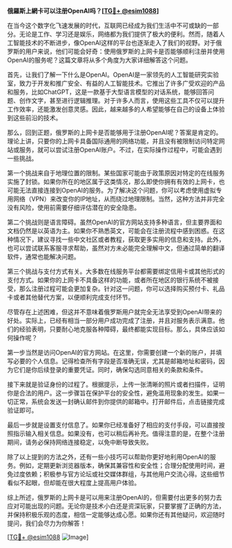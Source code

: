 **俄羅斯上網卡可以注册OpenAI吗？[[TG💪+ @esim1088](https://t.me/s/esim1088)]**

在当今这个数字化飞速发展的时代，互联网已经成为我们生活中不可或缺的一部分。无论是工作、学习还是娱乐，网络都为我们提供了极大的便利。然而，随着人工智能技术的不断进步，像OpenAI这样的平台也逐渐走入了我们的视野。对于俄罗斯的用户来说，他们可能会好奇：使用俄罗斯的上网卡是否能够顺利注册并使用OpenAI的服务呢？这篇文章将从多个角度为大家详细解答这个问题。

首先，让我们了解一下什么是OpenAI。OpenAI是一家领先的人工智能研究实验室，致力于开发和推广安全、有益的人工智能技术。它推出了许多广受欢迎的产品和服务，比如ChatGPT，这是一款基于大型语言模型的对话系统，能够回答问题、创作文字，甚至进行逻辑推理。对于许多人而言，使用这些工具不仅可以提升工作效率，还能激发创意灵感。因此，越来越多的人希望能够在自己的设备上体验到这些前沿的技术。

那么，回到正题，俄罗斯的上网卡是否能够用于注册OpenAI呢？答案是肯定的。理论上讲，只要你的上网卡具备国际通用的网络功能，并且没有被限制访问特定网站或服务，就可以尝试注册OpenAI账户。不过，在实际操作过程中，可能会遇到一些挑战。

第一个挑战来自于地理位置的限制。某些国家可能由于政策原因对特定的在线服务实施了封锁。如果你所在的地区属于这类情况，那么即使你拥有有效的上网卡，也可能无法直接连接到OpenAI的服务。为了解决这个问题，你可以考虑使用虚拟专用网络（VPN）来改变你的IP地址，从而绕过地理限制。当然，这种方法并非完全没有风险，使用前需要仔细评估潜在的安全隐患。

第二个挑战则是语言障碍。虽然OpenAI的官方网站支持多种语言，但主要界面和文档仍然是以英语为主。如果你不熟悉英文，可能会在注册流程中感到困惑。在这种情况下，建议寻找一些中文社区或者教程，获取更多实用的信息和支持。此外，也可以尝试联系客服寻求帮助，虽然对方未必能完全理解中文，但通过简单的翻译软件，通常也能解决问题。

第三个挑战与支付方式有关。大多数在线服务平台都需要绑定信用卡或其他形式的支付方式。如果你的上网卡不具备这样的功能，或者所在地区的银行系统不被接受，那么注册过程可能会更加复杂。针对这一问题，你可以选择购买预付卡、礼品卡或者其他替代方案，以便顺利完成支付环节。

尽管存在上述困难，但这并不意味着俄罗斯用户就完全无法享受到OpenAI带来的好处。实际上，已经有相当一部分用户成功完成了注册，并且对服务表示满意。他们的经验表明，只要耐心地克服各种障碍，最终都能实现目标。那么，具体应该如何操作呢？

第一步当然是访问OpenAI的官方网站。在这里，你需要创建一个新的账户，并填写必要的个人信息。记得检查所有字段是否准确无误，尤其是邮箱地址和密码，因为它们是你后续登录的重要凭证。同时，确保勾选同意相关的条款和条件。

接下来就是验证身份的过程了。根据提示，上传一张清晰的照片或者扫描件，证明你是合法的用户。这一步骤旨在保护平台的安全性，避免滥用现象的发生。如果一切正常，系统会发送一封确认邮件到你提供的邮箱中。打开邮件后，点击链接完成验证即可。

最后一步就是设置支付信息了。如果你已经准备好了相应的支付手段，可以直接按照指示输入相关信息。如果没有，也可以稍后再补充。值得注意的是，在整个注册期间，请务必保持网络连接稳定，以免中断导致失败。

除了以上提到的方法之外，还有一些小技巧可以帮助你更好地利用OpenAI的服务。例如，定期更新浏览器版本，确保其兼容性和安全性；合理分配使用时间，避免过度依赖；积极参与官方论坛或社交媒体群组，与其他用户交流心得。这些细节看似不起眼，但却能在很大程度上提高用户体验。

综上所述，俄罗斯的上网卡是可以用来注册OpenAI的，但需要付出更多的努力去应对可能出现的问题。无论你是技术小白还是资深玩家，只要掌握了正确的方法，并保持积极乐观的态度，相信一定能够达成心愿。如果你还有其他疑问，欢迎随时提问，我们会尽力为你解答！

[[TG💪+ @esim1088](https://t.me/s/esim1088) ![Image](https://i.postimg.cc/4NQfJmqS/Snipaste-2025-05-13-00-14-12.png)]